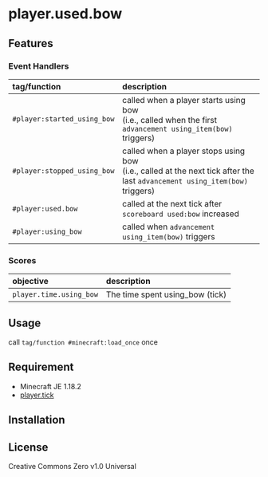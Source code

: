 player.used.bow
==

## Features

### Event Handlers

|tag/function|description|
|:--|:--|
|`#player:started_using_bow`|called when a player starts using bow<br>(i.e., called when the first `advancement using_item(bow)` triggers)|
|`#player:stopped_using_bow`|called when a player stops using bow<br>(i.e., called at the next tick after the last `advancement using_item(bow)` triggers)|
|`#player:used.bow`|called at the next tick after `scoreboard used:bow` increased|
|`#player:using_bow`|called when `advancement using_item(bow)` triggers|

### Scores

|objective|description|
|:--|:--|
|`player.time.using_bow`|The time spent using_bow (tick)|

## Usage

call `tag/function #minecraft:load_once` once

## Requirement

- Minecraft JE 1.18.2
- [player.tick](https://github.com/a-happin/player-datapacks/tree/master/01.player.tick)

## Installation

## License
Creative Commons Zero v1.0 Universal
